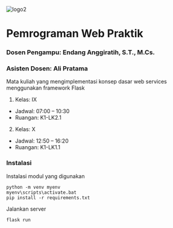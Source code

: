 ![logo2](https://github.com/user-attachments/assets/425e7307-6204-4fa3-adf2-0606088e06de)

# Pemrograman Web Praktik
### Dosen Pengampu: Endang Anggiratih, S.T., M.Cs.
### Asisten Dosen: Ali Pratama

Mata kuliah yang mengimplementasi konsep dasar web services menggunakan framework Flask

1. Kelas: IX
- Jadwal: 07:00 – 10:30
- Ruangan: K1-LK2.1

2. Kelas: X
- Jadwal: 12:50 – 16:20
- Ruangan: K1-LK1.1


### Instalasi
Instalasi modul yang digunakan
```shell
python -m venv myenv
myenv\scripts\activate.bat
pip install -r requirements.txt
```
Jalankan server
```shell
flask run
```
